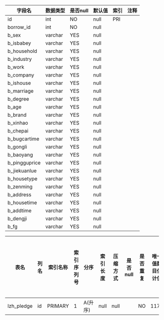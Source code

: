 |字段名|数据类型|是否null|默认值|索引|注释|
|------|--------|--------|------|----|----|
|id|int|NO|null|PRI||
|borrow_id|int|NO|null|||
|b_sex|varchar|YES|null|||
|b_isbabey|varchar|YES|null|||
|b_household|varchar|YES|null|||
|b_industry|varchar|YES|null|||
|b_work|varchar|YES|null|||
|b_company|varchar|YES|null|||
|b_ishouse|varchar|YES|null|||
|b_marriage|varchar|YES|null|||
|b_degree|varchar|YES|null|||
|b_age|varchar|YES|null|||
|b_brand|varchar|YES|null|||
|b_xinhao|varchar|YES|null|||
|b_chepai|varchar|YES|null|||
|b_bugcartime|varchar|YES|null|||
|b_gongli|varchar|YES|null|||
|b_baoyang|varchar|YES|null|||
|b_pingguprice|varchar|YES|null|||
|b_jiekuanlue|varchar|YES|null|||
|b_housetype|varchar|YES|null|||
|b_zenming|varchar|YES|null|||
|b_address|varchar|YES|null|||
|b_housetime|varchar|YES|null|||
|b_addtime|varchar|YES|null|||
|b_dengji|varchar|YES|null|||
|b_fg|varchar|YES|null|||



|表名|列名|索引名称|索引序列号|分序|索引长度|压缩方式|是否null|是否重复|唯一值数目估计值|索引方法|列中描述索引信息|索引注释|
|----|----|--------|----------|----|--------|--------|--------|--------|----------------|--------|----------------|--------|
|lzh_pledge|id|PRIMARY|1|A(升序)|null|null||NO|1177|BTREE|||
